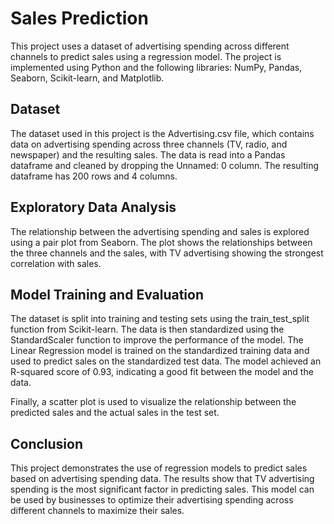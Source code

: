 # Sales Prediction
This project uses a dataset of advertising spending across different channels to predict sales using a regression model. The project is implemented using Python and the following libraries: NumPy, Pandas, Seaborn, Scikit-learn, and Matplotlib.

## Dataset
The dataset used in this project is the Advertising.csv file, which contains data on advertising spending across three channels (TV, radio, and newspaper) and the resulting sales. The data is read into a Pandas dataframe and cleaned by dropping the Unnamed: 0 column. The resulting dataframe has 200 rows and 4 columns.

## Exploratory Data Analysis
The relationship between the advertising spending and sales is explored using a pair plot from Seaborn. The plot shows the relationships between the three channels and the sales, with TV advertising showing the strongest correlation with sales.

## Model Training and Evaluation
The dataset is split into training and testing sets using the train_test_split function from Scikit-learn. The data is then standardized using the StandardScaler function to improve the performance of the model. The Linear Regression model is trained on the standardized training data and used to predict sales on the standardized test data. The model achieved an R-squared score of 0.93, indicating a good fit between the model and the data.

Finally, a scatter plot is used to visualize the relationship between the predicted sales and the actual sales in the test set.

## Conclusion
This project demonstrates the use of regression models to predict sales based on advertising spending data. The results show that TV advertising spending is the most significant factor in predicting sales. This model can be used by businesses to optimize their advertising spending across different channels to maximize their sales.
